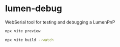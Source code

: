 # lumen-debug
WebSerial tool for testing and debugging a LumenPnP

```bash
npx vite preview

npx vite build --watch
```

